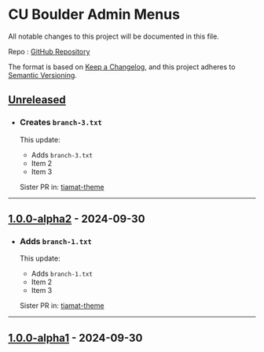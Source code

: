 # CU Boulder Admin Menus

All notable changes to this project will be documented in this file.

Repo : [GitHub Repository](https://github.com/CuBoulder/ucb_admin_menus)

The format is based on [Keep a Changelog](https://keepachangelog.com/en/1.0.0/),
and this project adheres to [Semantic Versioning](https://semver.org/spec/v2.0.0.html).

## [Unreleased]

- ### Creates `branch-3.txt`
  This update:
  - Adds `branch-3.txt`
  - Item 2
  - Item 3
  
  Sister PR in: [tiamat-theme](https://www.youtube.com/watch?v=dQw4w9WgXcQ)
---

## [1.0.0-alpha2] - 2024-09-30

- ### Adds `branch-1.txt`

  This update:

  - Adds `branch-1.txt`
  - Item 2
  - Item 3

  Sister PR in: [tiamat-theme](https://www.youtube.com/watch?v=dQw4w9WgXcQ)

* * *

## [1.0.0-alpha1] - 2024-09-30

[unreleased]: https://github.com/timurtripp/action-testing/compare/1.0.0-alpha2...HEAD
[1.0.0-alpha2]: https://github.com/timurtripp/action-testing/compare/1.0.0-alpha1...1.0.0-alpha2
[1.0.0-alpha1]: https://github.com/timurtripp/action-testing/compare/05e1aab008e1aad733f54047a542944ea691dbd0...1.0.0-alpha1
